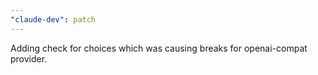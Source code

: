 ```yaml
---
"claude-dev": patch
---
```


Adding check for choices which was causing breaks for openai-compat provider.
